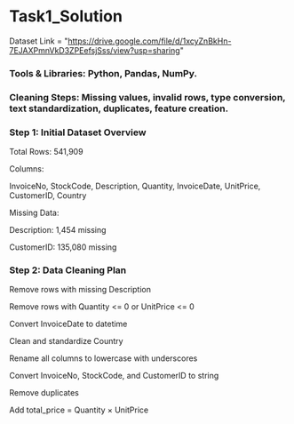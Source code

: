 # Task1_Solution

Dataset Link = "https://drive.google.com/file/d/1xcyZnBkHn-7EJAXPmnVkD3ZPEefsjSss/view?usp=sharing"

### Tools & Libraries: Python, Pandas, NumPy.

### Cleaning Steps: Missing values, invalid rows, type conversion, text standardization, duplicates, feature creation.

### Step 1: Initial Dataset Overview
Total Rows: 541,909

Columns:

InvoiceNo, StockCode, Description, Quantity, InvoiceDate, UnitPrice, CustomerID, Country

Missing Data:

Description: 1,454 missing

CustomerID: 135,080 missing

###  Step 2: Data Cleaning Plan

Remove rows with missing Description

Remove rows with Quantity <= 0 or UnitPrice <= 0

Convert InvoiceDate to datetime

Clean and standardize Country

Rename all columns to lowercase with underscores

Convert InvoiceNo, StockCode, and CustomerID to string

Remove duplicates

Add total_price = Quantity × UnitPrice
